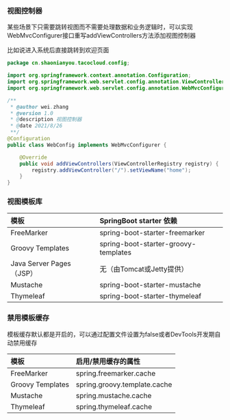 ### 视图控制器

某些场景下只需要跳转视图而不需要处理数据和业务逻辑时，可以实现WebMvcConfigurer接口重写addViewControllers方法添加视图控制器

比如说进入系统后直接跳转到欢迎页面

```java
package cn.shaonianyou.tacocloud.config;

import org.springframework.context.annotation.Configuration;
import org.springframework.web.servlet.config.annotation.ViewControllerRegistry;
import org.springframework.web.servlet.config.annotation.WebMvcConfigurer;

/**
 * @author wei.zhang
 * @version 1.0
 * @description 视图控制器
 * @date 2021/8/26
 **/
@Configuration
public class WebConfig implements WebMvcConfigurer {

    @Override
    public void addViewControllers(ViewControllerRegistry registry) {
        registry.addViewController("/").setViewName("home");
    }
}

```

### 视图模板库

| 模板                     | SpringBoot starter 依赖              |
| :----------------------- | :----------------------------------- |
| FreeMarker               | spring-boot-starter-freemarker       |
| Groovy Templates         | spring-boot-starter-groovy-templates |
| Java Server Pages（JSP） | 无（由Tomcat或Jetty提供）            |
| Mustache                 | spring-boot-starter-mustache         |
| Thymeleaf                | spring-boot-starter-thymeleaf        |

### 禁用模板缓存

模板缓存默认都是开启的，可以通过配置文件设置为false或者DevTools开发期自动禁用缓存

| 模板             | 启用/禁用缓存的属性          |
| :--------------- | :--------------------------- |
| FreeMarker       | spring.freemarker.cache      |
| Groovy Templates | spring.groovy.template.cache |
| Mustache         | spring.mustache.cache        |
| Thymeleaf        | spring.thymeleaf.cache       |

